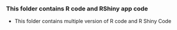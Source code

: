 ### This folder contains R code and RShiny app code 


- This folder contains multiple version of R code and R Shiny Code



